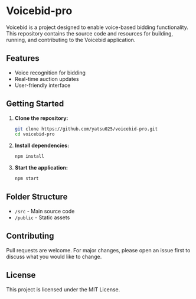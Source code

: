 # Voicebid-pro

Voicebid is a project designed to enable voice-based bidding functionality. This repository contains the source code and resources for building, running, and contributing to the Voicebid application.

## Features

- Voice recognition for bidding
- Real-time auction updates
- User-friendly interface

## Getting Started

1. **Clone the repository:**
    ```bash
    git clone https://github.com/yatsu025/voicebid-pro.git
    cd voicebid-pro
    ```

2. **Install dependencies:**
    ```bash
    npm install
    ```

3. **Start the application:**
    ```bash
    npm start
    ```

## Folder Structure

- `/src` - Main source code
- `/public` - Static assets

## Contributing

Pull requests are welcome. For major changes, please open an issue first to discuss what you would like to change.

## License

This project is licensed under the MIT License.

